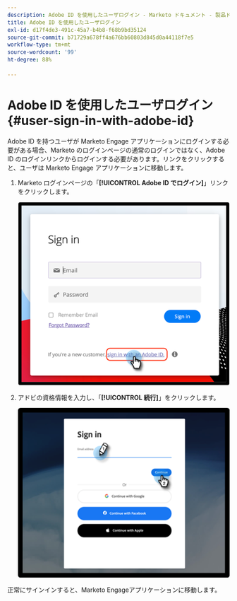 ```yaml
---
description: Adobe ID を使用したユーザログイン - Marketo ドキュメント - 製品ドキュメント
title: Adobe ID を使用したユーザログイン
exl-id: d17f4de3-491c-45a7-b4b8-f68b9bd35124
source-git-commit: b71729a678ff4a676bb60803d845d0a44118f7e5
workflow-type: tm+mt
source-wordcount: '99'
ht-degree: 88%

---
```


# Adobe ID を使用したユーザログイン {#user-sign-in-with-adobe-id}

Adobe ID を持つユーザが Marketo Engage アプリケーションにログインする必要がある場合、Marketo のログインページの通常のログインではなく、Adobe ID のログインリンクからログインする必要があります。リンクをクリックすると、ユーザは Marketo Engage アプリケーションに移動します。

1. Marketo ログインページの「**[!UICONTROL Adobe ID でログイン]**」リンクをクリックします。

   ![](assets/user-sign-in-with-adobe-id-1.png)

1. アドビの資格情報を入力し、「**[!UICONTROL 続行]**」をクリックします。

   ![](assets/user-sign-in-with-adobe-id-2.png)

正常にサインインすると、Marketo Engageアプリケーションに移動します。

